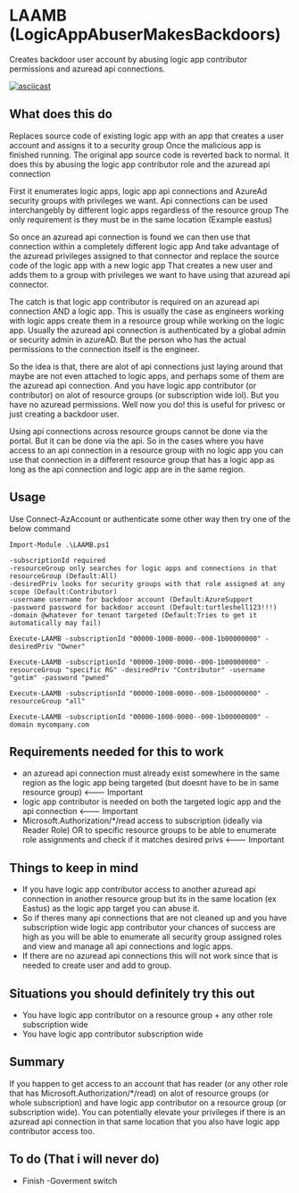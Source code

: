 # LAAMB (LogicAppAbuserMakesBackdoors)
Creates backdoor user account by abusing logic app contributor permissions and azuread api connections.

[![asciicast](https://asciinema.org/a/392924.svg)](https://asciinema.org/a/392924)

## What does this do


Replaces source code of existing logic app with an app that creates a user account and assigns it to a security group Once the malicious app is finished running. The original app source code is reverted back to normal. It does this by abusing the logic app contributor role and the azuread api connection


First it enumerates logic apps, logic app api connections and AzureAd security groups with privileges we want. Api connections can be used interchangebly by different logic apps regardless of the resource group The only requirement is they must be in the same location (Example eastus)


So once an azuread api connection is found we can then use that connection within a completely different logic app  And take advantage of the azuread privileges assigned to that connector and replace the source code of the logic app with a new logic app That creates a new user and adds them to a group with privileges we want to have using that azuread api connector.


The catch is that logic app contributor is required on an azuread api connection AND a logic app. This is usually the case as engineers working with logic apps create them in a resource group while working on the logic app. Usually the azuread api connection is authenticated by a global admin or security admin in azureAD. But the person who has the actual permissions to the connection itself is the engineer.


So the idea is that, there are alot of api connections just laying around that maybe are not even attached to logic apps, and perhaps some of them are the azuread api connection. And you have logic app contributor (or contributor) on alot of resource groups (or subscription wide lol). But you have no azuread permissions.
Well now you do! this is useful for privesc or just creating a backdoor user. 

Using api connections across resource groups cannot be done via the portal. But it can be done via the api. So in the cases where you have access to an api connection in a resource group with no logic app you can use that connection in a different resource group that has a logic app as long as the api connection and logic app are in the same region.


## Usage
Use Connect-AzAccount or authenticate some other way then try one of the below command

```
Import-Module .\LAAMB.ps1
```

```
-subscriptionId required
-resourceGroup only searches for logic apps and connections in that resourceGroup (Default:All)
-desiredPriv looks for security groups with that role assigned at any scope (Default:Contributor)
-username username for backdoor account (Default:AzureSupport
-password password for backdoor account (Default:turtleshell123!!!)
-domain @whatever for tenant targeted (Default:Tries to get it automatically may fail)
```

```
Execute-LAAMB -subscriptionId "00000-1000-0000--000-1b00000000" -desiredPriv "Owner"
```

```
Execute-LAAMB -subscriptionId "00000-1000-0000--000-1b00000000" -resourceGroup "specific RG" -desiredPriv "Contributor" -username "gotim" -password "pwned"
```

```
Execute-LAAMB -subscriptionId "00000-1000-0000--000-1b00000000" -resourceGroup "all"
```

```
Execute-LAAMB -subscriptionId "00000-1000-0000--000-1b00000000" -domain mycompany.com
```
## Requirements needed for this to work
* an azuread api connection must already exist somewhere in the same region as the logic app being targeted (but doesnt have to be in same resource group) <--- Important
* logic app contributor is needed on both the targeted logic app and the api connection <--- Important
* Microsoft.Authorization/*/read access to subscription (ideally via Reader Role) OR to specific resource groups to be able to enumerate role assignments and check if it matches desired privs <--- Important

## Things to keep in mind
* If you have logic app contributor access to another azuread api connection in another resource group but its in the same location (ex Eastus) as the logic app target you can abuse it.
* So if theres many api connections that are not cleaned up and you have subscription wide logic app contributor your chances of success are high as you will be able to enumerate all security group assigned roles and view and manage all api connections and logic apps.
* If there are no azuread api connections this will not work since that is needed to create user and add to group.


## Situations you should definitely try this out
* You have logic app contributor on a resource group + any other role subscription wide
* You have logic app contributor subscription wide

## Summary


If you happen to get access to an account that has reader (or any other role that has Microsoft.Authorization/*/read) on alot of resource groups (or whole subscription) and have logic app contributor on a resource group (or subscription wide). You can potentially elevate your privileges if there is an azuread api connection in that same location that you also have logic app contributor access too.


## To do (That i will never do)
* Finish -Goverment switch
